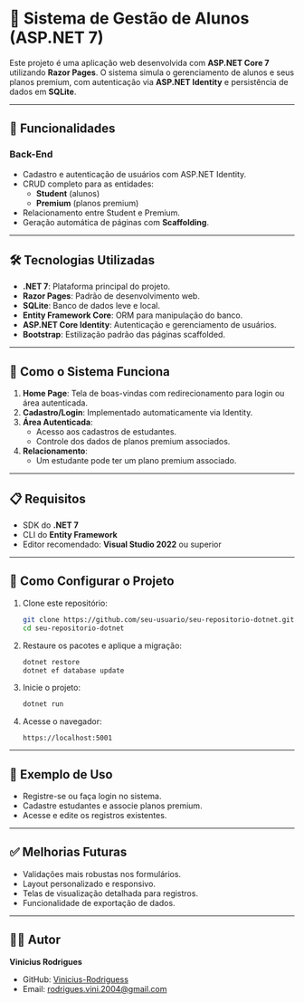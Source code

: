 # 🧩 **Sistema de Gestão de Alunos (ASP.NET 7)**

Este projeto é uma aplicação web desenvolvida com **ASP.NET Core 7** utilizando **Razor Pages**. O sistema simula o gerenciamento de alunos e seus planos premium, com autenticação via **ASP.NET Identity** e persistência de dados em **SQLite**.

---

## 🚀 **Funcionalidades**

### **Back-End**

- Cadastro e autenticação de usuários com ASP.NET Identity.
- CRUD completo para as entidades:
  - **Student** (alunos)
  - **Premium** (planos premium)
- Relacionamento entre Student e Premium.
- Geração automática de páginas com **Scaffolding**.

---

## 🛠️ **Tecnologias Utilizadas**

- **.NET 7**: Plataforma principal do projeto.
- **Razor Pages**: Padrão de desenvolvimento web.
- **SQLite**: Banco de dados leve e local.
- **Entity Framework Core**: ORM para manipulação do banco.
- **ASP.NET Core Identity**: Autenticação e gerenciamento de usuários.
- **Bootstrap**: Estilização padrão das páginas scaffolded.

---

## 🔧 **Como o Sistema Funciona**

1. **Home Page**: Tela de boas-vindas com redirecionamento para login ou área autenticada.
2. **Cadastro/Login**: Implementado automaticamente via Identity.
3. **Área Autenticada**:
   - Acesso aos cadastros de estudantes.
   - Controle dos dados de planos premium associados.
4. **Relacionamento**:
   - Um estudante pode ter um plano premium associado.

---

## 📋 **Requisitos**

- SDK do **.NET 7**
- CLI do **Entity Framework**
- Editor recomendado: **Visual Studio 2022** ou superior

---

## 🔧 **Como Configurar o Projeto**

1. Clone este repositório:

   ```bash
   git clone https://github.com/seu-usuario/seu-repositorio-dotnet.git
   cd seu-repositorio-dotnet
   ```

2. Restaure os pacotes e aplique a migração:

   ```bash
   dotnet restore
   dotnet ef database update
   ```

3. Inicie o projeto:

   ```bash
   dotnet run
   ```

4. Acesse o navegador:

   ```
   https://localhost:5001
   ```

---

## 💾 **Exemplo de Uso**

- Registre-se ou faça login no sistema.
- Cadastre estudantes e associe planos premium.
- Acesse e edite os registros existentes.

---

## ✅ **Melhorias Futuras**

- Validações mais robustas nos formulários.
- Layout personalizado e responsivo.
- Telas de visualização detalhada para registros.
- Funcionalidade de exportação de dados.

---

## 👨‍💻 **Autor**

**Vinicius Rodrigues**

- GitHub: [Vinicius-Rodriguess](https://github.com/Vinicius-Rodriguess)
- Email: rodrigues.vini.2004@gmail.com
